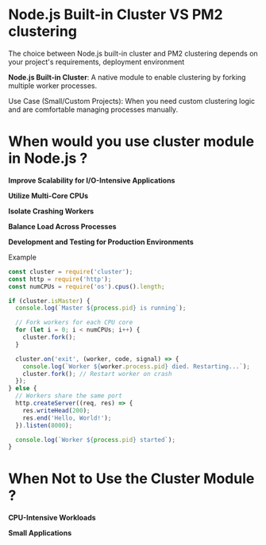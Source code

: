 # Node.js Built-in Cluster VS PM2 clustering

The choice between Node.js built-in cluster and PM2 clustering depends on your project's requirements, deployment environment

**Node.js Built-in Cluster**: A native module to enable clustering by forking multiple worker processes.

Use Case (Small/Custom Projects): When you need custom clustering logic and are comfortable managing processes manually.


# When would you use cluster module in Node.js ?

**Improve Scalability for I/O-Intensive Applications**

**Utilize Multi-Core CPUs**

**Isolate Crashing Workers**

**Balance Load Across Processes**

**Development and Testing for Production Environments**

Example

```javascript
const cluster = require('cluster');
const http = require('http');
const numCPUs = require('os').cpus().length;

if (cluster.isMaster) {
  console.log(`Master ${process.pid} is running`);

  // Fork workers for each CPU core
  for (let i = 0; i < numCPUs; i++) {
    cluster.fork();
  }

  cluster.on('exit', (worker, code, signal) => {
    console.log(`Worker ${worker.process.pid} died. Restarting...`);
    cluster.fork(); // Restart worker on crash
  });
} else {
  // Workers share the same port
  http.createServer((req, res) => {
    res.writeHead(200);
    res.end('Hello, World!');
  }).listen(8000);

  console.log(`Worker ${process.pid} started`);
}
```

# When Not to Use the Cluster Module ?

**CPU-Intensive Workloads**

**Small Applications**


